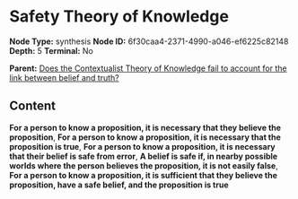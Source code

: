 # Safety Theory of Knowledge

**Node Type:** synthesis
**Node ID:** 6f30caa4-2371-4990-a046-ef6225c82148
**Depth:** 5
**Terminal:** No

**Parent:** [Does the Contextualist Theory of Knowledge fail to account for the link between belief and truth?](does-the-contextualist-theory-of-knowledge-fail-to-account-for-the-link-between-belief-and-truth-antithesis-e887a8c6-476c-4242-978f-5ab7c622580b.md)

## Content

**For a person to know a proposition, it is necessary that they believe the proposition**, **For a person to know a proposition, it is necessary that the proposition is true**, **For a person to know a proposition, it is necessary that their belief is safe from error**, **A belief is safe if, in nearby possible worlds where the person believes the proposition, it is not easily false**, **For a person to know a proposition, it is sufficient that they believe the proposition, have a safe belief, and the proposition is true**

